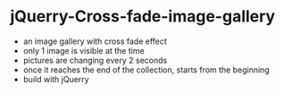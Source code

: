 # jQuerry-Cross-fade-image-gallery

- an image gallery with cross fade effect
- only 1 image is visible at the time
- pictures are changing every 2 seconds
- once it reaches the end of the collection, starts from the beginning
- build with jQuerry
